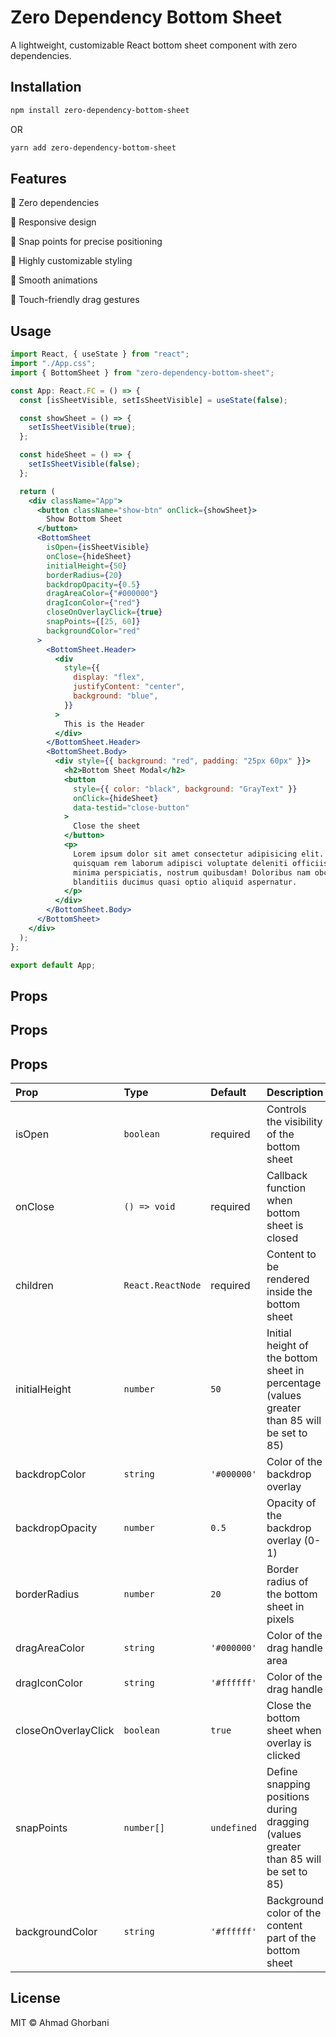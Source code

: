 # Zero Dependency Bottom Sheet

A lightweight, customizable React bottom sheet component with zero dependencies.

## Installation

```bash
npm install zero-dependency-bottom-sheet
```

OR

```bash
yarn add zero-dependency-bottom-sheet
```

## Features

🚫 Zero dependencies

📱 Responsive design

🎯 Snap points for precise positioning

🎨 Highly customizable styling

🔄 Smooth animations

📲 Touch-friendly drag gestures

## Usage

```jsx
import React, { useState } from "react";
import "./App.css";
import { BottomSheet } from "zero-dependency-bottom-sheet";

const App: React.FC = () => {
  const [isSheetVisible, setIsSheetVisible] = useState(false);

  const showSheet = () => {
    setIsSheetVisible(true);
  };

  const hideSheet = () => {
    setIsSheetVisible(false);
  };

  return (
    <div className="App">
      <button className="show-btn" onClick={showSheet}>
        Show Bottom Sheet
      </button>
      <BottomSheet
        isOpen={isSheetVisible}
        onClose={hideSheet}
        initialHeight={50}
        borderRadius={20}
        backdropOpacity={0.5}
        dragAreaColor={"#000000"}
        dragIconColor={"red"}
        closeOnOverlayClick={true}
        snapPoints={[25, 60]}
        backgroundColor="red"
      >
        <BottomSheet.Header>
          <div
            style={{
              display: "flex",
              justifyContent: "center",
              background: "blue",
            }}
          >
            This is the Header
          </div>
        </BottomSheet.Header>
        <BottomSheet.Body>
          <div style={{ background: "red", padding: "25px 60px" }}>
            <h2>Bottom Sheet Modal</h2>
            <button
              style={{ color: "black", background: "GrayText" }}
              onClick={hideSheet}
              data-testid="close-button"
            >
              Close the sheet
            </button>
            <p>
              Lorem ipsum dolor sit amet consectetur adipisicing elit. Maiores,
              quisquam rem laborum adipisci voluptate deleniti officiis alias
              minima perspiciatis, nostrum quibusdam! Doloribus nam obcaecati
              blanditiis ducimus quasi optio aliquid aspernatur.
            </p>
          </div>
        </BottomSheet.Body>
      </BottomSheet>
    </div>
  );
};

export default App;
```

## Props

## Props

## Props

| Prop                | Type              | Default     | Description                                                                                 | Required/Optional |
| :------------------ | :---------------- | :---------- | :------------------------------------------------------------------------------------------ | :---------------- |
| isOpen              | `boolean`         | required    | Controls the visibility of the bottom sheet                                                 | Required          |
| onClose             | `() => void`      | required    | Callback function when bottom sheet is closed                                               | Required          |
| children            | `React.ReactNode` | required    | Content to be rendered inside the bottom sheet                                              | Required          |
| initialHeight       | `number`          | `50`        | Initial height of the bottom sheet in percentage (values greater than 85 will be set to 85) | Optional          |
| backdropColor       | `string`          | `'#000000'` | Color of the backdrop overlay                                                               | Optional          |
| backdropOpacity     | `number`          | `0.5`       | Opacity of the backdrop overlay (0-1)                                                       | Optional          |
| borderRadius        | `number`          | `20`        | Border radius of the bottom sheet in pixels                                                 | Optional          |
| dragAreaColor       | `string`          | `'#000000'` | Color of the drag handle area                                                               | Optional          |
| dragIconColor       | `string`          | `'#ffffff'` | Color of the drag handle                                                                    | Optional          |
| closeOnOverlayClick | `boolean`         | `true`      | Close the bottom sheet when overlay is clicked                                              | Optional          |
| snapPoints          | `number[]`        | `undefined` | Define snapping positions during dragging (values greater than 85 will be set to 85)        | Optional          |
| backgroundColor     | `string`          | `'#ffffff'` | Background color of the content part of the bottom sheet                                    | Optional          |

## License

MIT © Ahmad Ghorbani
